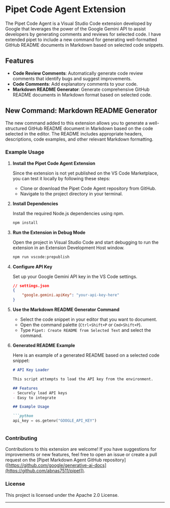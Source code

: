 # Pipet Code Agent Extension

The Pipet Code Agent is a Visual Studio Code extension developed by Google that leverages the power of the Google Gemini API to assist developers by generating comments and reviews for selected code. 
I have extended pipet to include a new command for generating well-formatted GitHub README documents in Markdown based on selected code snippets.

## Features

- **Code Review Comments**: Automatically generate code review comments that identify bugs and suggest improvements.
- **Code Comments**: Add explanatory comments to your code.
- **Markdown README Generator**: Generate comprehensive GitHub README documents in Markdown format based on selected code.

## New Command: Markdown README Generator

The new command added to this extension allows you to generate a well-structured GitHub README document in Markdown based on the code selected in the editor. The README includes appropriate headers, descriptions, code examples, and other relevant Markdown formatting.

### Example Usage

1. **Install the Pipet Code Agent Extension**

   Since the extension is not yet published on the VS Code Marketplace, you can test it locally by following these steps:

   - Clone or download the Pipet Code Agent repository from GitHub.
   - Navigate to the project directory in your terminal.

2. **Install Dependencies**

   Install the required Node.js dependencies using npm.

   ```bash
   npm install
   ```

3. **Run the Extension in Debug Mode**

   Open the project in Visual Studio Code and start debugging to run the extension in an Extension Development Host window.

   ```bash
   npm run vscode:prepublish
   ```

4. **Configure API Key**

   Set up your Google Gemini API key in the VS Code settings.

   ```json
   // settings.json
   {
       "google.gemini.apiKey": "your-api-key-here"
   }
   ```

5. **Use the Markdown README Generator Command**

   - Select the code snippet in your editor that you want to document.
   - Open the command palette (`Ctrl+Shift+P` or `Cmd+Shift+P`).
   - Type `Pipet: Create README from Selected Text` and select the command.

6. **Generated README Example**

   Here is an example of a generated README based on a selected code snippet:

   ```markdown
   # API Key Loader

   This script attempts to load the API key from the environment.

   ## Features
   - Securely load API keys
   - Easy to integrate

   ## Example Usage

   ```python
   api_key = os.getenv("GOOGLE_API_KEY")
   ```
   ```

### Contributing

Contributions to this extension are welcome! If you have suggestions for improvements or new features, feel free to open an issue or create a pull request on the [Pipet Markdown Agent GitHub repository]([https://github.com/google/generative-ai-docs](https://github.com/abnas7511/pipet]).

### License

This project is licensed under the Apache 2.0 License.

---
